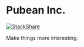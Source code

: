 Pubean Inc.
===========

[![StackShare](https://img.shields.io/badge/tech-stack-0690fa.svg?style=flat)](https://stackshare.io/pubean/official-website)

Make things more interesting.
